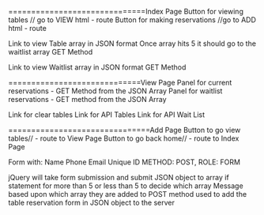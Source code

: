 ==============================Index Page
Button for viewing tables // go to VIEW html - route 
Button for making reservations //go to ADD html - route

Link to view Table array in JSON format
	Once array hits 5 it should go to the waitlist array
	GET Method

Link to view Waitlist array in JSON format
	GET Method





=============================View Page
Panel for current reservations - GET Method from the JSON Array
Panel for waitlist reservations - GET method from the JSON Array


Link for clear tables
Link for API Tables
Link for API Wait List




===============================Add Page
Button to go view tables// - route to View Page
Button to go back home// - route to Index Page


Form with:
	Name
	Phone
	Email
	Unique ID
	METHOD: POST, ROLE: FORM



jQuery will take form submission and submit JSON object to array
	if statement for more than 5 or less than 5 to decide which array
		Message based upon which array they are added to
POST method used to add the table reservation form in JSON object to the server